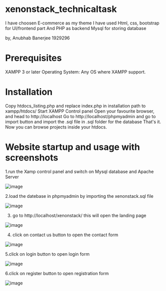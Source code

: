 # xenonstack_technicaltask
I have choosen E-commerce as my theme
I have used Html, css, bootstrap for UI/frontend part
And PHP as backend
Mysql for storing database

by,
Anubhab Banerjee
1929296

# Prerequisites
XAMPP 3 or later
Operating System: Any OS where XAMPP support.

# Installation
Copy htdocs_listing.php and replace index.php in installation path to xampp/htdocs/
Start XAMPP Control panel
Open your favourite browser, and head to http://localhost
Go to http://localhost/phpmyadmin and go to import button and import the .sql file in .sql folder for the database
That's it. Now you can browse projects inside your htdocs.

# Website startup and usage with screenshots

1.run the Xamp control panel and switch on Mysql database and  Apache Server

![image](https://user-images.githubusercontent.com/72434822/181061007-88d0c077-7284-42bf-9d4c-b6b42a3211da.png)

2.load the datebase in phpmyadmin by importing the xenonstack.sql file

![image](https://user-images.githubusercontent.com/72434822/181063425-2637efc5-7ca4-4404-bbc9-f9ff5427359b.png)


3. go to http://localhost/xenonstack/ this will open the landing page

![image](https://user-images.githubusercontent.com/72434822/181061214-2ecd950c-c29c-4150-a4a7-206188400140.png)

4. click on contact us button to open the contact form

![image](https://user-images.githubusercontent.com/72434822/181061570-c331f42c-83eb-4036-8451-22bab1f1b0fb.png)

5.click on login button to open login form

![image](https://user-images.githubusercontent.com/72434822/181062153-57da7c64-2a61-4e00-be1f-180efba40dc4.png)

6.click on register button to open registration form

![image](https://user-images.githubusercontent.com/72434822/181062328-9e051063-f61b-4bd9-986b-b3f751e060df.png)



